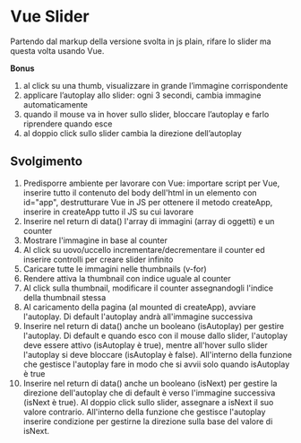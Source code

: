 # Vue Slider

Partendo dal markup della versione svolta in js plain, rifare lo slider ma questa volta usando Vue.

**Bonus**

1. al click su una thumb, visualizzare in grande l’immagine corrispondente
2. applicare l’autoplay allo slider: ogni 3 secondi, cambia immagine automaticamente
3. quando il mouse va in hover sullo slider, bloccare l’autoplay e farlo riprendere quando esce
4. al doppio click sullo slider cambia la direzione dell’autoplay

## Svolgimento

1. Predisporre ambiente per lavorare con Vue: importare script per Vue, inserire tutto il contenuto del body dell'html in un elemento con id="app", destrutturare Vue in JS per ottenere il metodo createApp, inserire in createApp tutto il JS su cui lavorare
2. Inserire nel return di data() l'array di immagini (array di oggetti) e un counter
3. Mostrare l'immagine in base al counter
4. Al click su uovo/uccello incrementare/decrementare il counter ed inserire controlli per creare slider infinito
5. Caricare tutte le immagini nelle thumbnails (v-for)
6. Rendere attiva la thumbnail con indice uguale al counter
7. Al click sulla thumbnail, modificare il counter assegnandogli l'indice della thumbnail stessa
8. Al caricamento della pagina (al mounted di createApp), avviare l'autoplay. Di default l'autoplay andrà all'immagine successiva
9. Inserire nel return di data() anche un booleano (isAutoplay) per gestire l'autoplay. Di default e quando esco con il mouse dallo slider, l'autoplay deve essere attivo (isAutoplay è true), mentre all'hover sullo slider l'autoplay si deve bloccare (isAutoplay è false). All'interno della funzione che gestisce l'autoplay fare in modo che si avvii solo quando isAutoplay è true
10. Inserire nel return di data() anche un booleano (isNext) per gestire la direzione dell'autoplay che di default è verso l'immagine successiva (isNext è true). Al doppio click sullo slider, assegnare a isNext il suo valore contrario. All'interno della funzione che gestisce l'autoplay inserire condizione per gestirne la direzione sulla base del valore di isNext.